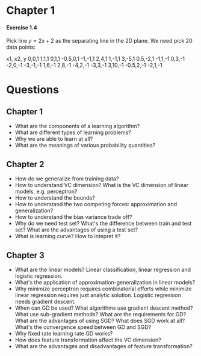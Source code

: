 # Chapter 1
#### Exercise 1.4
Pick line $y=2x+2$ as the separating line in the 2D plane. We need pick 20 data points:

x1, x2, y
0,0,1
1,1,1
0,1,1
-0.5,0,1
-1,-1,1
2,4,1
1,-1,1
3,-5,1
0.5,-2,1
-1,1,-1
0,3,-1
-2,0,-1
-3,-1,-1
1,6,-1
2,8,-1
-4,2,-1
-3,3,-1
3,10,-1
-0.5,2,-1
-2,1,-1

# Questions
## Chapter 1
* What are the components of a learning algorithm? 
* What are different types of learning problems? 
* Why we are able to learn at all? 
* What are the meanings of various probability quantities? 

## Chapter 2
* How do we generalize from training data? 
* How to understand VC dimension? What is the VC dimension of linear models, e.g. perceptron? 
* How to understand the bounds? 
* How to understand the two competing forces: approximation and generalization?
* How to understand the bias variance trade off? 
* Why do we need test set? What's the difference between train and test set? What are the advantages of using a test set?
* What is learning curve? How to intepret it? 

## Chapter 3
* What are the linear models? Linear classification, linear regression and logistic regression.
* What's the application of approximation-generalization in linear models? 
* Why minimize perceptron requires combinatorial efforts while minimize linear regression requires just analytic solution. Logistic regression needs gradient descent.
* When can GD be used? What algorithms use gradient descent method? What use sub-gradient methods? What are the requirements for GD? 
What are the advantages of using SGD? What does SGD work at all? What's the convergence speed between GD and SGD? 
* Why fixed rate learning rate GD works? 
* How does feature transformation affect the VC dimension? 
* What are the advantages and disadvantages of feature transformation? 








  
